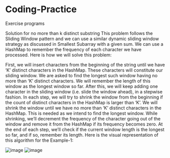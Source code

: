 # Coding-Practice
Exercise programs

Solution for no more than k distinct substring 
This problem follows the Sliding Window pattern and we can use a similar dynamic sliding window strategy as discussed in Smallest Subarray with a given sum. We can use a HashMap to remember the frequency of each character we have processed. Here is how we will solve this problem:

First, we will insert characters from the beginning of the string until we have ‘K’ distinct characters in the HashMap.
These characters will constitute our sliding window. We are asked to find the longest such window having no more than ‘K’ distinct characters. We will remember the length of this window as the longest window so far.
After this, we will keep adding one character in the sliding window (i.e. slide the window ahead), in a stepwise fashion.
In each step, we will try to shrink the window from the beginning if the count of distinct characters in the HashMap is larger than ‘K’. We will shrink the window until we have no more than ‘K’ distinct characters in the HashMap. This is needed as we intend to find the longest window.
While shrinking, we’ll decrement the frequency of the character going out of the window and remove it from the HashMap if its frequency becomes zero.
At the end of each step, we’ll check if the current window length is the longest so far, and if so, remember its length.
Here is the visual representation of this algorithm for the Example-1:


![image](https://user-images.githubusercontent.com/32676744/122677214-083ccc80-d1ff-11eb-961d-a7153cc94413.png)
![image](https://user-images.githubusercontent.com/32676744/122677301-6a95cd00-d1ff-11eb-8ace-453606fefd14.png)


